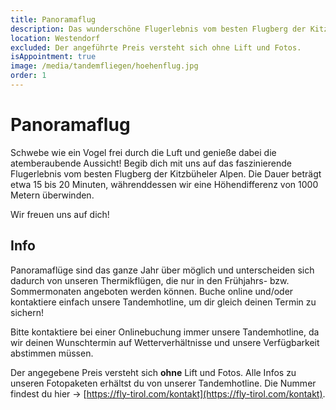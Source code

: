 ```yaml
---
title: Panoramaflug
description: Das wunderschöne Flugerlebnis vom besten Flugberg der Kitzbüheler Alpen dauert ca. 15 - 20 Minuten.
location: Westendorf
excluded: Der angeführte Preis versteht sich ohne Lift und Fotos.
isAppointment: true
image: /media/tandemfliegen/hoehenflug.jpg
order: 1
---
```


# Panoramaflug

Schwebe wie ein Vogel frei durch die Luft und genieße dabei die atemberaubende Aussicht! Begib dich mit uns auf das faszinierende Flugerlebnis vom besten Flugberg der Kitzbüheler Alpen. Die Dauer beträgt etwa 15 bis 20 Minuten, währenddessen wir eine Höhendifferenz von 1000 Metern überwinden. 

Wir freuen uns auf dich!

## Info

Panoramaflüge sind das ganze Jahr über möglich und unterscheiden sich dadurch von unseren Thermikflügen, die nur in den Frühjahrs- bzw. Sommermonaten angeboten werden können. Buche online und/oder kontaktiere einfach unsere Tandemhotline, um dir gleich deinen Termin zu sichern!

Bitte kontaktiere bei einer Onlinebuchung immer unsere Tandemhotline, da wir deinen Wunschtermin auf Wetterverhältnisse und unsere Verfügbarkeit abstimmen müssen.

Der angegebene Preis versteht sich **ohne** Lift und Fotos. 
Alle Infos zu unseren Fotopaketen erhältst du von unserer Tandemhotline. Die Nummer findest du hier -> [https://fly-tirol.com/kontakt](https://fly-tirol.com/kontakt).
